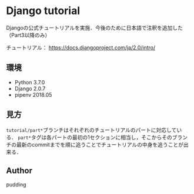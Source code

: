 # Django tutorial

Djangoの公式チュートリアルを実施．今後のために日本語で注釈を追加した（Part3以降のみ）

チュートリアル： https://docs.djangoproject.com/ja/2.0/intro/

## 環境

- Python 3.7.0
- Django 2.0.7
- pipenv 2018.05

## 見方

`tutorial/part*`ブランチはそれぞれのチュートリアルのパートに対応している．
`part*`タグは各パートの最初の1セクションに相当し，そこからそのブランチの最新のcommitまでを順に追うことでチュートリアルの中身を追うことが出来る．

## Author

pudding